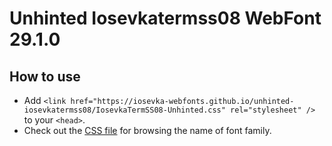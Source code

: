 # Unhinted Iosevkatermss08 WebFont 29.1.0

## How to use

- Add `<link href="https://iosevka-webfonts.github.io/unhinted-iosevkatermss08/IosevkaTermSS08-Unhinted.css" rel="stylesheet" />` to your `<head>`.
- Check out the [CSS file](./IosevkaTermSS08-Unhinted.css) for browsing the name of font family.

